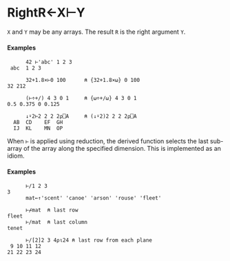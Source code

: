 




<h1 class="heading"><span class="name">Right</span><span class="command">R←X⊢Y</span></h1>

`X` and `Y` may be any arrays. The result `R` is the right argument `Y`.

#### Examples
```apl
      42 ⊢'abc' 1 2 3
 abc  1 2 3
```
```apl
      32+1.8×⊢0 100      ⍝ {32+1.8×⍵} 0 100
32 212

```
```apl
      (⊢÷+/) 4 3 0 1     ⍝ {⍵÷+/⍵} 4 3 0 1
0.5 0.375 0 0.125

      ↓⍣2⊢2 2 2 2⍴⎕A     ⍝ (↓⍣2)2 2 2 2⍴⎕A
  AB  CD    EF  GH  
  IJ  KL    MN  OP  

```



When `⊢` is applied using reduction, the derived function selects the last sub-array of the array along the specified dimension. This is implemented as an idiom.

#### Examples
```apl
      ⊢/1 2 3
3
      mat←↑'scent' 'canoe' 'arson' 'rouse' 'fleet'

      ⊢⌿mat  ⍝ last row                           
fleet
      ⊢/mat  ⍝ last column
tenet
 
      ⊢/[2]2 3 4⍴⍳24 ⍝ last row from each plane
 9 10 11 12
21 22 23 24
```


